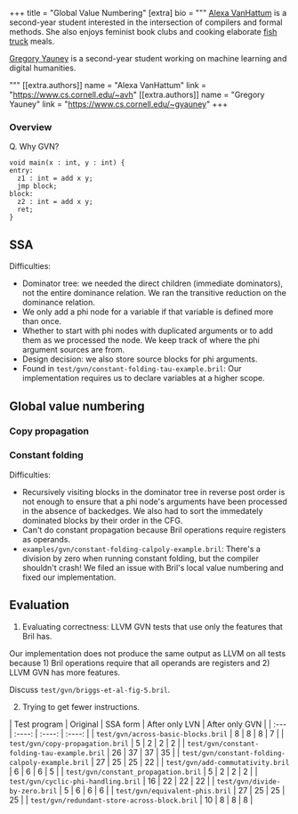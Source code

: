 +++
title = "Global Value Numbering"
[extra]
bio = """
  [Alexa VanHattum][] is a second-year student interested in the intersection of compilers and formal methods. She also enjoys feminist book clubs and cooking elaborate [fish truck][] meals.

  [Gregory Yauney][] is a second-year student working on machine learning and digital humanities.
  
[alexa vanhattum]: https://www.cs.cornell.edu/~avh
[gregory yauney]: https://www.cs.cornell.edu/~gyauney
[fish truck]: https://www.triphammermarketplace.com/events/
"""
[[extra.authors]]
name = "Alexa VanHattum"
link = "https://www.cs.cornell.edu/~avh"
[[extra.authors]]
name = "Gregory Yauney"
link = "https://www.cs.cornell.edu/~gyauney"
+++

### Overview

Q. Why GVN?

```
void main(x : int, y : int) {
entry:
  z1 : int = add x y;
  jmp block;
block:
  z2 : int = add x y;
  ret;
}
```

## SSA

Difficulties:
- Dominator tree: we needed the direct children (immediate dominators), not the entire dominance relation. We ran the transitive reduction on the dominance relation.
- We only add a phi node for a variable if that variable is defined more than once.
- Whether to start with phi nodes with duplicated arguments or to add them as we processed the node. We keep track of where the phi argument sources are from.
- Design decision: we also store source blocks for phi arguments.
- Found in `test/gvn/constant-folding-tau-example.bril`: Our implementation requires us to declare variables at a higher scope.

## Global value numbering

### Copy propagation

### Constant folding

Difficulties:
- Recursively visiting blocks in the dominator tree in reverse post order is not enough to ensure that a phi node's arguments have been processed in the absence of backedges. We also had to sort the immedately dominated blocks by their order in the CFG.
- Can't do constant propagation because Bril operations require registers as operands.
- `examples/gvn/constant-folding-calpoly-example.bril`: There's a division by zero when running constant folding, but the compiler shouldn't crash! We filed an issue with Bril's local value numbering and fixed our implementation.


## Evaluation


1. Evaluating correctness: LLVM GVN tests that use only the features that Bril has.

Our implementation does not produce the same output as LLVM on all tests because 1) Bril operations require that all operands are registers and 2) LLVM GVN has more features.

Discuss `test/gvn/briggs-et-al-fig-5.bril`.

2. Trying to get fewer instructions.

| Test program | Original | SSA form | After only LVN | After only GVN |
| :---        |    :----:   | :----: |  :----: |
| `test/gvn/across-basic-blocks.bril` | 8 | 8 | 8 | 7 |
| `test/gvn/copy-propagation.bril` | 5 | 2 | 2 | 2 |
| `test/gvn/constant-folding-tau-example.bril` | 26 | 37 | 37 | 35 |
| `test/gvn/constant-folding-calpoly-example.bril` | 27 | 25 | 25 | 22 |
| `test/gvn/add-commutativity.bril` | 6 | 6 | 6 | 5 |
| `test/gvn/constant_propagation.bril` | 5 | 2 | 2 | 2 |
| `test/gvn/cyclic-phi-handling.bril` | 16 | 22 | 22 | 22 |
| `test/gvn/divide-by-zero.bril` | 5 | 6 | 6 | 6 |
| `test/gvn/equivalent-phis.bril` | 27 | 25 | 25 | 25 |
| `test/gvn/redundant-store-across-block.bril` | 10 | 8 | 8 | 8 |


